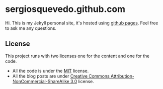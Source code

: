 # sergiosquevedo.github.com

Hi. This is my Jekyll personal site, it's hosted using [github pages][pages]. Feel free to ask me any questions.

## License

This project runs with two licenses one for the content and one for the code.

- All the code is under the [MIT][mit] license.
- All the blog posts are under [Creative Commons Attribution-NonCommercial-ShareAlike 3.0][cc] license.

[pages]: http://pages.github.com/
[mit]: http://choosealicense.com/licenses/mit/
[cc]: http://creativecommons.org/licenses/by-nc-sa/3.0/legalcode

